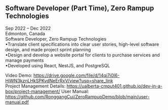 ## Software Developer (Part Time), Zero Rampup Technologies
Sep 2022 – Dec 2022 <br>
Edmonton, Canada <br>
Software Developer, Zero Rampup Technologies <br>
•Translate client specifications into clear user stories, high-level software design, and made project sprint planning <br>
•Design and develop a website portal for clients to purchase services and manage payments <br>
•Developed using React, NestJS, and PostgreSQL <br>

Video Demo: https://drive.google.com/file/d/14qi7i0I6-HiWN3kznLHkSPKvdNeErRxV/view?usp=share_link <br>
Project Management Details: https://ualberta-cmput401.github.io/dev-in-a-box/project-management/
User Manual: https://github.com/RonggangCui/ZeroRampupDemo/blob/main/user-manual.pdf
